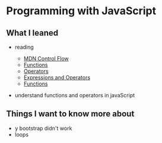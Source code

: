 # Programming with JavaScript

## What I leaned
- reading
    - [MDN Control Flow](https://developer.mozilla.org/en-US/docs/Glossary/Control_flow)
    - [Functions](https://www.w3schools.com/js/js_functions.asp)
    - [Operators](https://www.w3schools.com/js/js_operators.asp)
    - [Expressions and Operators](https://developer.mozilla.org/en-US/docs/Web/JavaScript/Guide/Expressions_and_Operators)
    - [Functions](https://developer.mozilla.org/en-US/docs/Web/JavaScript/Guide/Functions)

- understand functions and operators in javaScript

## Things I want to know more about
- y bootstrap didn't work
- loops

